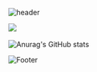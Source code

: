 ![header](https://capsule-render.vercel.app/api?type=waving&height=200&text=Allie's%20Github!&color=0:c2e59c,100:64b3f4)


<img src="https://github-readme-stats.vercel.app/api/top-langs/?username=seoyoung22&layout=compact"><br><br>
![Anurag's GitHub stats](https://github-readme-stats.vercel.app/api?username=seoyoung22&theme=vue&show_icons=true)

<!-- <img src="https://github-readme-stats.vercel.app/api?username=seoyoung22&show_icons=true&theme=dark>
 -->


![Footer](https://capsule-render.vercel.app/api?type=waving&height=200&color=0:c2e59c,100:64b3f4&section=footer)
